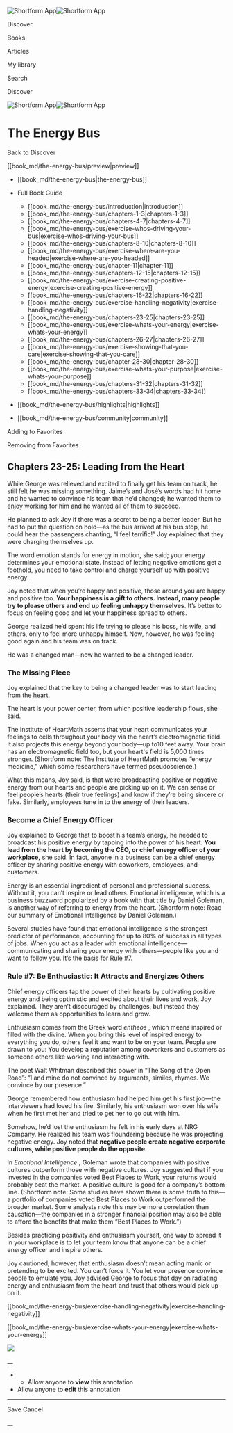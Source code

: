 ![Shortform App](/img/logo.36a2399e.svg)![Shortform App](/img/logo-dark.70c1b072.svg)

Discover

Books

Articles

My library

Search

Discover

![Shortform App](/img/logo.36a2399e.svg)![Shortform App](/img/logo-dark.70c1b072.svg)

# The Energy Bus

Back to Discover

[[book_md/the-energy-bus/preview|preview]]

  * [[book_md/the-energy-bus|the-energy-bus]]
  * Full Book Guide

    * [[book_md/the-energy-bus/introduction|introduction]]
    * [[book_md/the-energy-bus/chapters-1-3|chapters-1-3]]
    * [[book_md/the-energy-bus/chapters-4-7|chapters-4-7]]
    * [[book_md/the-energy-bus/exercise-whos-driving-your-bus|exercise-whos-driving-your-bus]]
    * [[book_md/the-energy-bus/chapters-8-10|chapters-8-10]]
    * [[book_md/the-energy-bus/exercise-where-are-you-headed|exercise-where-are-you-headed]]
    * [[book_md/the-energy-bus/chapter-11|chapter-11]]
    * [[book_md/the-energy-bus/chapters-12-15|chapters-12-15]]
    * [[book_md/the-energy-bus/exercise-creating-positive-energy|exercise-creating-positive-energy]]
    * [[book_md/the-energy-bus/chapters-16-22|chapters-16-22]]
    * [[book_md/the-energy-bus/exercise-handling-negativity|exercise-handling-negativity]]
    * [[book_md/the-energy-bus/chapters-23-25|chapters-23-25]]
    * [[book_md/the-energy-bus/exercise-whats-your-energy|exercise-whats-your-energy]]
    * [[book_md/the-energy-bus/chapters-26-27|chapters-26-27]]
    * [[book_md/the-energy-bus/exercise-showing-that-you-care|exercise-showing-that-you-care]]
    * [[book_md/the-energy-bus/chapter-28-30|chapter-28-30]]
    * [[book_md/the-energy-bus/exercise-whats-your-purpose|exercise-whats-your-purpose]]
    * [[book_md/the-energy-bus/chapters-31-32|chapters-31-32]]
    * [[book_md/the-energy-bus/chapters-33-34|chapters-33-34]]
  * [[book_md/the-energy-bus/highlights|highlights]]
  * [[book_md/the-energy-bus/community|community]]



Adding to Favorites 

Removing from Favorites 

## Chapters 23-25: Leading from the Heart

While George was relieved and excited to finally get his team on track, he still felt he was missing something. Jaime’s and José’s words had hit home and he wanted to convince his team that he’d changed; he wanted them to enjoy working for him and he wanted all of them to succeed.

He planned to ask Joy if there was a secret to being a better leader. But he had to put the question on hold—as the bus arrived at his bus stop, he could hear the passengers chanting, “I feel terrific!” Joy explained that they were charging themselves up.

The word emotion stands for energy in motion, she said; your energy determines your emotional state. Instead of letting negative emotions get a foothold, you need to take control and charge yourself up with positive energy.

Joy noted that when you’re happy and positive, those around you are happy and positive too. **Your happiness is a gift to others. Instead, many people try to please others and end up feeling unhappy themselves**. It’s better to focus on feeling good and let your happiness spread to others.

George realized he’d spent his life trying to please his boss, his wife, and others, only to feel more unhappy himself. Now, however, he was feeling good again and his team was on track.

He was a changed man—now he wanted to be a changed leader.

### The Missing Piece

Joy explained that the key to being a changed leader was to start leading from the heart.

The heart is your power center, from which positive leadership flows, she said.

The Institute of HeartMath asserts that your heart communicates your feelings to cells throughout your body via the heart’s electromagnetic field. It also projects this energy beyond your body—up to10 feet away. Your brain has an electromagnetic field too, but your heart's field is 5,000 times stronger. (Shortform note: The Institute of HeartMath promotes “energy medicine,” which some researchers have termed pseudoscience.)

What this means, Joy said, is that we’re broadcasting positive or negative energy from our hearts and people are picking up on it. We can sense or feel people’s hearts (their true feelings) and know if they’re being sincere or fake. Similarly, employees tune in to the energy of their leaders.

### Become a Chief Energy Officer

Joy explained to George that to boost his team’s energy, he needed to broadcast his positive energy by tapping into the power of his heart. **You lead from the heart by becoming the CEO, or chief energy officer of your workplace,** she said. In fact, anyone in a business can be a chief energy officer by sharing positive energy with coworkers, employees, and customers.

Energy is an essential ingredient of personal and professional success. Without it, you can’t inspire or lead others. Emotional intelligence, which is a business buzzword popularized by a book with that title by Daniel Goleman, is another way of referring to energy from the heart. (Shortform note: Read our summary of Emotional Intelligence by Daniel Goleman.)

Several studies have found that emotional intelligence is the strongest predictor of performance, accounting for up to 80% of success in all types of jobs. When you act as a leader with emotional intelligence—communicating and sharing your energy with others—people like you and want to follow you. It’s the basis for Rule #7.

### Rule #7: Be Enthusiastic: It Attracts and Energizes Others

Chief energy officers tap the power of their hearts by cultivating positive energy and being optimistic and excited about their lives and work, Joy explained. They aren’t discouraged by challenges, but instead they welcome them as opportunities to learn and grow.

Enthusiasm comes from the Greek word _entheos_ , which means inspired or filled with the divine. When you bring this level of inspired energy to everything you do, others feel it and want to be on your team. People are drawn to you: You develop a reputation among coworkers and customers as someone others like working and interacting with.

The poet Walt Whitman described this power in “The Song of the Open Road”: “I and mine do not convince by arguments, similes, rhymes. We convince by our presence.”

George remembered how enthusiasm had helped him get his first job—the interviewers had loved his fire. Similarly, his enthusiasm won over his wife when he first met her and tried to get her to go out with him.

Somehow, he’d lost the enthusiasm he felt in his early days at NRG Company. He realized his team was floundering because he was projecting negative energy. Joy noted that **negative people create negative corporate cultures, while positive people do the opposite.**

In _Emotional Intelligence_ , Goleman wrote that companies with positive cultures outperform those with negative cultures. Joy suggested that if you invested in the companies voted Best Places to Work, your returns would probably beat the market. A positive culture is good for a company’s bottom line. (Shortform note: Some studies have shown there is some truth to this—a portfolio of companies voted Best Places to Work outperformed the broader market. Some analysts note this may be more correlation than causation—the companies in a stronger financial position may also be able to afford the benefits that make them “Best Places to Work.”)

Besides practicing positivity and enthusiasm yourself, one way to spread it in your workplace is to let your team know that anyone can be a chief energy officer and inspire others.

Joy cautioned, however, that enthusiasm doesn’t mean acting manic or pretending to be excited. You can’t force it. You let your presence convince people to emulate you. Joy advised George to focus that day on radiating energy and enthusiasm from the heart and trust that others would pick up on it.

[[book_md/the-energy-bus/exercise-handling-negativity|exercise-handling-negativity]]

[[book_md/the-energy-bus/exercise-whats-your-energy|exercise-whats-your-energy]]

![](https://bat.bing.com/action/0?ti=56018282&Ver=2&mid=c3b7b247-1a19-4b66-8c3a-557af73214f6&sid=1711133063fa11eebdec89a8b8ae3bbc&vid=171147a063fa11eea7440fcfeb230d96&vids=0&msclkid=N&pi=0&lg=en-US&sw=800&sh=600&sc=24&nwd=1&tl=Shortform%20%7C%20Book&p=https%3A%2F%2Fwww.shortform.com%2Fapp%2Fbook%2Fthe-energy-bus%2Fchapters-23-25&r=&lt=307&evt=pageLoad&sv=1&rn=323974)

__

  *   * Allow anyone to **view** this annotation
  * Allow anyone to **edit** this annotation



* * *

Save Cancel

__



